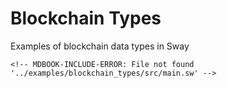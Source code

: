 # Blockchain Types

Examples of blockchain data types in Sway

```sway
<!-- MDBOOK-INCLUDE-ERROR: File not found '../examples/blockchain_types/src/main.sw' -->
```
